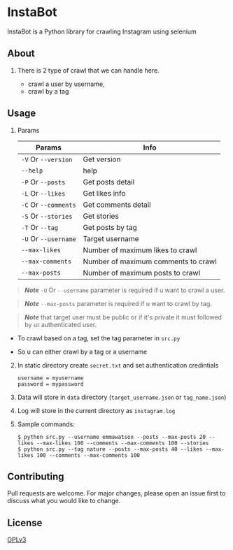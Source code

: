 # InstaBot

InstaBot is a Python library for crawling Instagram using selenium


## About

1. There is 2 type of crawl that we can handle here.
   
    - crawl a user by username,
    - crawl by a tag
    

## Usage


1. Params
    
    | Params        | Info          |
    | ------------- | ------------- |
    | `-V` Or `--version`  | Get version  |
    |`--help`  | help  |
    | `-P` Or `--posts`  | Get posts detail  |
    | `-L` Or `--likes`  | Get likes info  |
    | `-C` Or `--comments`  | Get comments detail  |
    | `-S` Or `--stories`  | Get stories  |
    | `-T` Or `--tag`  | Get posts by tag  |
    | `-U` Or `--username`  | Target username  |
    | `--max-likes`  | Number of maximum likes to crawl  |
    | `--max-comments`  | Number of maximum comments to crawl  |
    | `--max-posts`  | Number of maximum posts to crawl  |


> ***Note*** `-U` Or `--username` parameter is required if u want to crawl a user.

> ***Note*** `--max-posts` parameter is required if u want to crawl by tag.

> ***Note*** that target user must be public or if it's private it must followed by ur authenticated user.

- To crawl based on a tag, set the tag parameter in `src.py`

- So u can either crawl by a tag or a username

2. In static directory create `secret.txt` and set authentication credintials
    ```
    username = myusername
    password = mypassword
    ```

3. Data will store in `data` directory (`target_username.json` or `tag_name.json`)

4. Log will store in the current directory as `instagram.log`

5. Sample commands:
    ```
   $ python src.py --username emmawatson --posts --max-posts 20 --likes --max-likes 100 --comments --max-comments 100 --stories
   $ python src.py --tag nature --posts --max-posts 40 --likes --max-likes 100 --comments --max-comments 100
   
    ```


## Contributing
Pull requests are welcome. For major changes, please open an issue first to discuss what you would like to change.


## License
[GPLv3](https://www.gnu.org/licenses/gpl-3.0.en.html)




